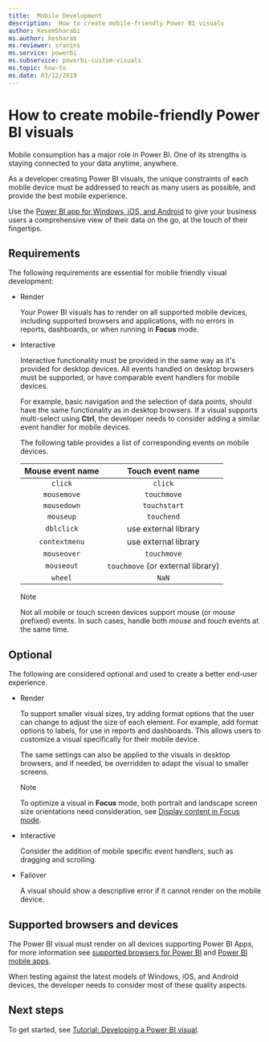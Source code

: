 ```yaml
---
title:  Mobile Development
description:  How to create mobile-friendly Power BI visuals
author: KesemSharabi
ms.author: kesharab
ms.reviewer: sranins
ms.service: powerbi
ms.subservice: powerbi-custom-visuals
ms.topic: how-to
ms.date: 03/12/2019
---
```

# How to create mobile-friendly Power BI visuals
Mobile consumption has a major role in Power BI. One of its strengths is staying connected to your data anytime, anywhere.

As a developer creating Power BI visuals, the unique constraints of each mobile device must be addressed to reach as many users as possible, and provide the best mobile experience.

Use the [Power BI app for Windows, iOS, and Android](/power-bi/consumer/mobile/mobile-apps-for-mobile-devices) to give your business users a comprehensive view of their data on the go, at the touch of their fingertips.

## Requirements

The following requirements are essential for mobile friendly visual development:

- Render

  Your Power BI visuals has to render on all supported mobile devices, including supported browsers and applications, with no errors in reports, dashboards, or when running in **Focus** mode. 

- Interactive

  Interactive functionality must be provided in the same way as it's provided for desktop devices. All events handled on desktop browsers must be supported, or have comparable event handlers for mobile devices.
  
  For example, basic navigation and the selection of data points, should have the same functionality as in desktop browsers. If a visual supports multi-select using **Ctrl**, the developer needs to consider adding a similar event handler for mobile devices.

  The following table provides a list of corresponding events on mobile devices.

  | Mouse event name | Touch event name |
  |:----------------:|:----------------:|
  | `click` | `click` |
  | `mousemove` | `touchmove` |
  | `mousedown` | `touchstart` |
  | `mouseup` | `touchend` |
  | `dblclick` | use external library |
  | `contextmenu` | use external library |
  | `mouseover` | `touchmove` |
  | `mouseout` | `touchmove` (or external library) |
  | `wheel` | `NaN` |

  > [!NOTE]
  > Not all mobile or touch screen devices support mouse (or *mouse* prefixed) events. In such cases, handle both *mouse* and *touch* events at the same time.

## Optional
The following are considered optional and used to create a better end-user experience.

- Render

  To support smaller visual sizes, try adding format options that the user can change to adjust the size of each element. For example, add format options to labels, for use in reports and dashboards. This allows users to customize a visual specifically for their mobile device.
  
  The same settings can also be applied to the visuals in desktop browsers, and if needed, be overridden to adapt the visual to smaller screens.

  > [!NOTE]
  > To optimize a visual in **Focus** mode, both portrait and landscape screen size orientations need consideration, see [Display content in Focus mode](/power-bi/consumer/end-user-focus).

- Interactive

  Consider the addition of mobile specific event handlers, such as dragging and scrolling.

- Failover

  A visual should show a descriptive error if it cannot render on the mobile device.

## Supported browsers and devices
The Power BI visual must render on all devices supporting Power BI Apps, for more information see [supported browsers for Power BI](/power-bi/power-bi-browsers) and [Power BI mobile apps](/power-bi/consumer/mobile/mobile-apps-for-mobile-devices).

When testing against the latest models of Windows, iOS, and Android devices, the developer needs to consider most of these quality aspects.

## Next steps
To get started, see [Tutorial: Developing a Power BI visual](/power-bi/developer/visuals/custom-visual-develop-tutorial).
